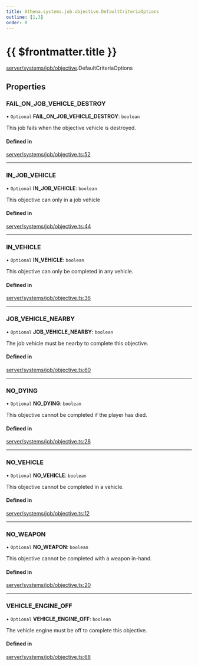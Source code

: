 ```yaml
---
title: Athena.systems.job.objective.DefaultCriteriaOptions
outline: [1,3]
order: 0
---
```


# {{ $frontmatter.title }}


[server/systems/job/objective](../modules/server_systems_job_objective.md).DefaultCriteriaOptions

## Properties

### FAIL\_ON\_JOB\_VEHICLE\_DESTROY

• `Optional` **FAIL\_ON\_JOB\_VEHICLE\_DESTROY**: `boolean`

This job fails when the objective vehicle is destroyed.

#### Defined in

[server/systems/job/objective.ts:52](https://github.com/Stuyk/altv-athena/blob/46a95d3/src/core/server/systems/job/objective.ts#L52)

___

### IN\_JOB\_VEHICLE

• `Optional` **IN\_JOB\_VEHICLE**: `boolean`

This objective can only in a job vehicle

#### Defined in

[server/systems/job/objective.ts:44](https://github.com/Stuyk/altv-athena/blob/46a95d3/src/core/server/systems/job/objective.ts#L44)

___

### IN\_VEHICLE

• `Optional` **IN\_VEHICLE**: `boolean`

This objective can only be completed in any vehicle.

#### Defined in

[server/systems/job/objective.ts:36](https://github.com/Stuyk/altv-athena/blob/46a95d3/src/core/server/systems/job/objective.ts#L36)

___

### JOB\_VEHICLE\_NEARBY

• `Optional` **JOB\_VEHICLE\_NEARBY**: `boolean`

The job vehicle must be nearby to complete this objective.

#### Defined in

[server/systems/job/objective.ts:60](https://github.com/Stuyk/altv-athena/blob/46a95d3/src/core/server/systems/job/objective.ts#L60)

___

### NO\_DYING

• `Optional` **NO\_DYING**: `boolean`

This objective cannot be completed if the player has died.

#### Defined in

[server/systems/job/objective.ts:28](https://github.com/Stuyk/altv-athena/blob/46a95d3/src/core/server/systems/job/objective.ts#L28)

___

### NO\_VEHICLE

• `Optional` **NO\_VEHICLE**: `boolean`

This objective cannot be completed in a vehicle.

#### Defined in

[server/systems/job/objective.ts:12](https://github.com/Stuyk/altv-athena/blob/46a95d3/src/core/server/systems/job/objective.ts#L12)

___

### NO\_WEAPON

• `Optional` **NO\_WEAPON**: `boolean`

This objective cannot be completed with a weapon in-hand.

#### Defined in

[server/systems/job/objective.ts:20](https://github.com/Stuyk/altv-athena/blob/46a95d3/src/core/server/systems/job/objective.ts#L20)

___

### VEHICLE\_ENGINE\_OFF

• `Optional` **VEHICLE\_ENGINE\_OFF**: `boolean`

The vehicle engine must be off to complete this objective.

#### Defined in

[server/systems/job/objective.ts:68](https://github.com/Stuyk/altv-athena/blob/46a95d3/src/core/server/systems/job/objective.ts#L68)
